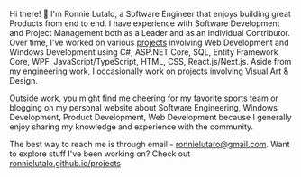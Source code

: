 Hi there! 👋 I'm Ronnie Lutalo, a Software Engineer that enjoys building great Products from end to end. I have experience with Software Development and Project Management both as a Leader and as an Individual Contributor. Over time, I've worked on various [projects](https://ronnielutalo.github.io/projects) involving Web Development and Windows Development using C#, ASP.NET Core, SQL, Entity Framework Core, WPF, JavaScript/TypeScript, HTML, CSS, React.js/Next.js. Aside from my engineering work, I occasionally work on projects involving Visual Art & Design.

Outside work, you might find me cheering for my favorite sports team or blogging on my personal website about Software Engineering, Windows Development, Product Development, Web Development because I generally enjoy sharing my knowledge and experience with the community.

The best way to reach me is through email - ronnielutaro@gmail.com. Want to explore stuff I've been working on? Check out [ronnielutalo.github.io/projects](https://ronnielutalo.github.io/projects)
